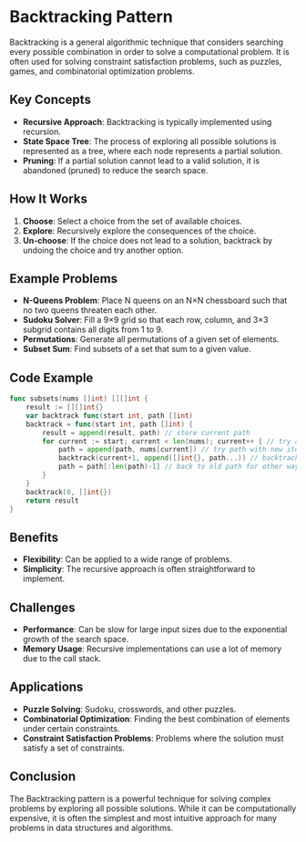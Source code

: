 # Backtracking Pattern

Backtracking is a general algorithmic technique that considers searching every possible combination in order to solve a computational problem. It is often used for solving constraint satisfaction problems, such as puzzles, games, and combinatorial optimization problems.

## Key Concepts

- **Recursive Approach**: Backtracking is typically implemented using recursion.
- **State Space Tree**: The process of exploring all possible solutions is represented as a tree, where each node represents a partial solution.
- **Pruning**: If a partial solution cannot lead to a valid solution, it is abandoned (pruned) to reduce the search space.

## How It Works

1. **Choose**: Select a choice from the set of available choices.
2. **Explore**: Recursively explore the consequences of the choice.
3. **Un-choose**: If the choice does not lead to a solution, backtrack by undoing the choice and try another option.

## Example Problems

- **N-Queens Problem**: Place N queens on an N×N chessboard such that no two queens threaten each other.
- **Sudoku Solver**: Fill a 9×9 grid so that each row, column, and 3×3 subgrid contains all digits from 1 to 9.
- **Permutations**: Generate all permutations of a given set of elements.
- **Subset Sum**: Find subsets of a set that sum to a given value.

## Code Example

```go
func subsets(nums []int) [][]int {
	result := [][]int{}
	var backtrack func(start int, path []int)
	backtrack = func(start int, path []int) {
		result = append(result, path) // store current path
		for current := start; current < len(nums); current++ { // try all path from root
			path = append(path, nums[current]) // try path with new item
			backtrack(current+1, append([]int{}, path...)) // backtrack to the new path
			path = path[:len(path)-1] // back to old path for other ways
		}
	}
	backtrack(0, []int{})
	return result
}
```

## Benefits
- **Flexibility**: Can be applied to a wide range of problems.
- **Simplicity**: The recursive approach is often straightforward to implement.
## Challenges
- **Performance**: Can be slow for large input sizes due to the exponential growth of the search space.
- **Memory Usage**: Recursive implementations can use a lot of memory due to the call stack.
## Applications
- **Puzzle Solving**: Sudoku, crosswords, and other puzzles.
- **Combinatorial Optimization**: Finding the best combination of elements under certain constraints.
- **Constraint Satisfaction Problems**: Problems where the solution must satisfy a set of constraints.
## Conclusion
The Backtracking pattern is a powerful technique for solving complex problems by exploring all possible solutions. While it can be computationally expensive, it is often the simplest and most intuitive approach for many problems in data structures and algorithms.